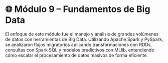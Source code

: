 # 🌐 Módulo 9 – Fundamentos de Big Data

El enfoque de este módulo fue el manejo y análisis de grandes volúmenes de datos con herramientas de Big Data. Utilizando Apache Spark y PySpark, se analizaron flujos migratorios aplicando transformaciones con RDDs, consultas con Spark SQL y modelos predictivos con MLlib, entendiendo cómo escalar el procesamiento de datos masivos de forma eficiente.
